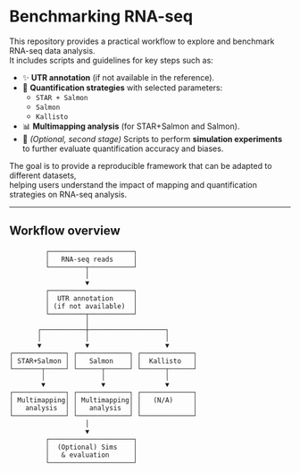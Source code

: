 # Benchmarking RNA-seq

This repository provides a practical workflow to explore and benchmark RNA-seq data analysis.  
It includes scripts and guidelines for key steps such as:

- ✨ **UTR annotation** (if not available in the reference).  
- 🧬 **Quantification strategies** with selected parameters:  
  - `STAR + Salmon`  
  - `Salmon`  
  - `Kallisto`  
- 📊 **Multimapping analysis** (for STAR+Salmon and Salmon).  
- 🧪 *(Optional, second stage)* Scripts to perform **simulation experiments** to further evaluate quantification accuracy and biases.  

The goal is to provide a reproducible framework that can be adapted to different datasets,  
helping users understand the impact of mapping and quantification strategies on RNA-seq analysis.  

---

## Workflow overview

```text
         ┌─────────────────────┐
         │   RNA-seq reads     │
         └─────────┬───────────┘
                   │
                   ▼
         ┌─────────────────────┐
         │  UTR annotation     │
         │ (if not available)  │
         └─────────┬───────────┘
                   │
       ┌───────────┼───────────────────┐
       │           │                   │
       ▼           ▼                   ▼
┌─────────────┐ ┌─────────────┐ ┌─────────────┐
│ STAR+Salmon │ │   Salmon    │ │  Kallisto   │
└───────┬─────┘ └──────┬──────┘ └──────┬──────┘
        │              │               │
        ▼              ▼               ▼
┌─────────────┐ ┌─────────────┐ ┌─────────────┐
│ Multimapping│ │ Multimapping│ │   (N/A)     │
│   analysis  │ │   analysis  │ │             │
└─────────────┘ └─────────────┘ └─────────────┘
                   │
                   ▼
         ┌─────────────────────┐
         │  (Optional) Sims    │
         │   & evaluation      │
         └─────────────────────┘
